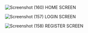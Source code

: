 ![Screenshot (160)](https://github.com/ayesha6214/Assignment_6/assets/129622712/e9a18d70-8d44-49ab-9ef0-848bafcbbe08) HOME SCREEN    


![Screenshot (157)](https://github.com/ayesha6214/Assignment_6/assets/129622712/642c9f87-9cc2-4f97-be30-4ae2c425c08c) LOGIN SCREEN

![Screenshot (158)](https://github.com/ayesha6214/Assignment_6/assets/129622712/f4e087ab-5d6f-42d5-976b-3f1fac91227b) REGISTER SCREEN
